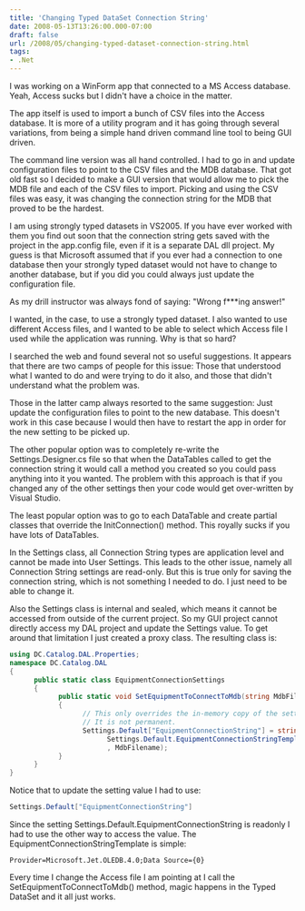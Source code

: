 ```yaml
---
title: 'Changing Typed DataSet Connection String'
date: 2008-05-13T13:26:00.000-07:00
draft: false
url: /2008/05/changing-typed-dataset-connection-string.html
tags: 
- .Net
---
```


I was working on a WinForm app that connected to a MS Access database. Yeah, Access sucks but I didn't have a choice in the matter.  
  
The app itself is used to import a bunch of CSV files into the Access database. It is more of a utility program and it has going through several variations, from being a simple hand driven command line tool to being GUI driven.  
  
The command line version was all hand controlled. I had to go in and update configuration files to point to the CSV files and the MDB database. That got old fast so I decided to make a GUI version that would allow me to pick the MDB file and each of the CSV files to import. Picking and using the CSV files was easy, it was changing the connection string for the MDB that proved to be the hardest.  
  
I am using strongly typed datasets in VS2005. If you have ever worked with them you find out soon that the connection string gets saved with the project in the app.config file, even if it is a separate DAL dll project. My guess is that Microsoft assumed that if you ever had a connection to one database then your strongly typed dataset would not have to change to another database, but if you did you could always just update the configuration file.  
  
As my drill instructor was always fond of saying: "Wrong f\*\*\*ing answer!"  
  
I wanted, in the case, to use a strongly typed dataset. I also wanted to use different Access files, and I wanted to be able to select which Access file I used while the application was running. Why is that so hard?  
  
I searched the web and found several not so useful suggestions. It appears that there are two camps of people for this issue: Those that understood what I wanted to do and were trying to do it also, and those that didn't understand what the problem was.  
  
Those in the latter camp always resorted to the same suggestion: Just update the configuration files to point to the new database. This doesn't work in this case because I would then have to restart the app in order for the new setting to be picked up.  
  
The other popular option was to completely re-write the Settings.Designer.cs file so that when the DataTables called to get the connection string it would call a method you created so you could pass anything into it you wanted. The problem with this approach is that if you changed any of the other settings then your code would get over-written by Visual Studio.  
  
The least popular option was to go to each DataTable and create partial classes that override the InitConnection() method. This royally sucks if you have lots of DataTables.  
  
In the Settings class, all Connection String types are application level and cannot be made into User Settings. This leads to the other issue, namely all Connection String settings are read-only. But this is true only for saving the connection string, which is not something I needed to do. I just need to be able to change it.  
  
Also the Settings class is internal and sealed, which means it cannot be accessed from outside of the current project. So my GUI project cannot directly access my DAL project and update the Settings value. To get around that limitation I just created a proxy class. The resulting class is:  
  
  

```csharp
using DC.Catalog.DAL.Properties;
namespace DC.Catalog.DAL
{
      public static class EquipmentConnectionSettings
      {
            public static void SetEquipmentToConnectToMdb(string MdbFilename)
            {
                  // This only overrides the in-memory copy of the setting. 
                  // It is not permanent.
                  Settings.Default["EquipmentConnectionString"] = string.Format(
                        Settings.Default.EquipmentConnectionStringTemplate
                        , MdbFilename);
            }
      }
}
```

Notice that to update the setting value I had to use:  

```csharp
Settings.Default["EquipmentConnectionString"]
```

  
Since the setting Settings.Default.EquipmentConnectionString is readonly I had to use the other way to access the value. The EquipmentConnectionStringTemplate is simple:  

```
Provider=Microsoft.Jet.OLEDB.4.0;Data Source={0}  
```

Every time I change the Access file I am pointing at I call the SetEquipmentToConnectToMdb() method, magic happens in the Typed DataSet and it all just works.
